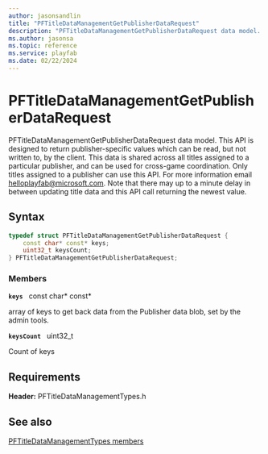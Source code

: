 ```yaml
---
author: jasonsandlin
title: "PFTitleDataManagementGetPublisherDataRequest"
description: "PFTitleDataManagementGetPublisherDataRequest data model. This API is designed to return publisher-specific values which can be read, but not written to, by the client. This data is shared across all titles assigned to a particular publisher, and can be used for cross-game coordination. Only titles assigned to a publisher can use this API. For more information email helloplayfab@microsoft.com. Note that there may up to a minute delay in between updating title data and this API call returning the newest value."
ms.author: jasonsa
ms.topic: reference
ms.service: playfab
ms.date: 02/22/2024
---
```


# PFTitleDataManagementGetPublisherDataRequest  

PFTitleDataManagementGetPublisherDataRequest data model. This API is designed to return publisher-specific values which can be read, but not written to, by the client. This data is shared across all titles assigned to a particular publisher, and can be used for cross-game coordination. Only titles assigned to a publisher can use this API. For more information email helloplayfab@microsoft.com. Note that there may up to a minute delay in between updating title data and this API call returning the newest value.  

## Syntax  
  
```cpp
typedef struct PFTitleDataManagementGetPublisherDataRequest {  
    const char* const* keys;  
    uint32_t keysCount;  
} PFTitleDataManagementGetPublisherDataRequest;  
```
  
### Members  
  
**`keys`** &nbsp; const char* const*  
  
array of keys to get back data from the Publisher data blob, set by the admin tools.
  
**`keysCount`** &nbsp; uint32_t  
  
Count of keys
  
  
## Requirements  
  
**Header:** PFTitleDataManagementTypes.h
  
## See also  
[PFTitleDataManagementTypes members](../pftitledatamanagementtypes_members.md)  

  
  
